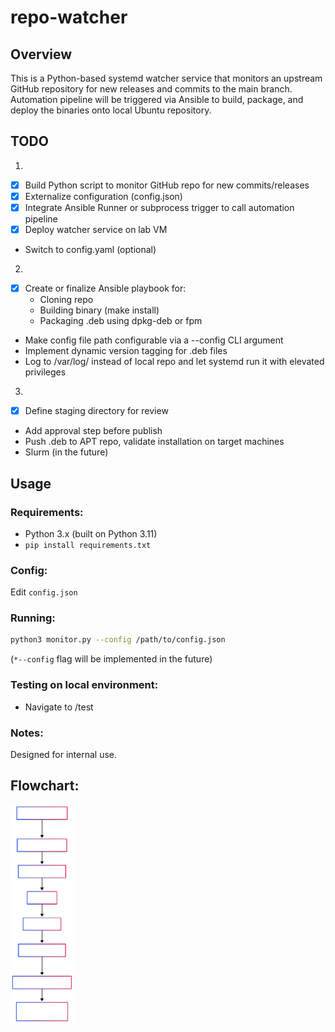 # repo-watcher
## Overview
This is a Python-based systemd watcher service that monitors an upstream GitHub repository for new releases and commits to the main branch. Automation pipeline will be triggered via Ansible to build, package, and deploy the binaries onto local Ubuntu repository.

## TODO
1. 
- [x] Build Python script to monitor GitHub repo for new commits/releases
- [x] Externalize configuration (config.json)
- [x] Integrate Ansible Runner or subprocess trigger to call automation pipeline
- [x] Deploy watcher service on lab VM
- Switch to config.yaml (optional)

2. 
- [x] Create or finalize Ansible playbook for:
    - Cloning repo
    - Building binary (make install)
    - Packaging .deb using dpkg-deb or fpm
- Make config file path configurable via a --config CLI argument
- Implement dynamic version tagging for .deb files
- Log to /var/log/ instead of local repo and let systemd run it with elevated privileges

3. 
- [x] Define staging directory for review
- Add approval step before publish
- Push .deb to APT repo, validate installation on target machines
- Slurm (in the future)

## Usage
### Requirements:
- Python 3.x (built on Python 3.11)
- `pip install requirements.txt`

### Config: 
Edit `config.json`

### Running: 
```bash
python3 monitor.py --config /path/to/config.json
```
(`*--config` flag will be implemented in the future)

### Testing on local environment:
- Navigate to /test

### Notes:
Designed for internal use.

## Flowchart:
<img src="./flowchart.svg" alt="Mermaid Chart" style="max-width: 20%;">